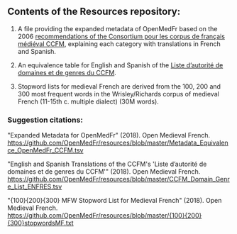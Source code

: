 ## Contents of the Resources repository:

1. A file providing the expanded metadata of OpenMedFr based on the 2006 [recommendations of the Consortium pour les corpus
de français médiéval CCFM](http://ccfm.ens-lyon.fr/spip.php?rubrique14), explaining each category with translations in French and Spanish. 

2. An equivalence table for English and Spanish of the [Liste d’autorité de domaines et de genres du CCFM](http://ccfm.ens-lyon.fr/spip.php?article26).

3. Stopword lists for medieval French are derived from the 100, 200 and 300 most frequent words in the Wrisley/Richards corpus of
medieval French (11-15th c. multiple dialect) (30M words).

### Suggestion citations:

"Expanded Metadata for OpenMedFr" (2018). Open Medieval French. https://github.com/OpenMedFr/resources/blob/master/Metadata_Equivalence_OpenMedFr_CCFM.tsv

"English and Spanish Translations of the CCFM's 'Liste d’autorité de domaines et de genres du CCFM'" (2018). Open Medieval French. https://github.com/OpenMedFr/resources/blob/master/CCFM_Domain_Genre_List_ENFRES.tsv 

"{100}{200}{300} MFW Stopword List for Medieval French" (2018). Open Medieval French.
https://github.com/OpenMedFr/resources/blob/master/{100}{200}{300}stopwordsMF.txt
